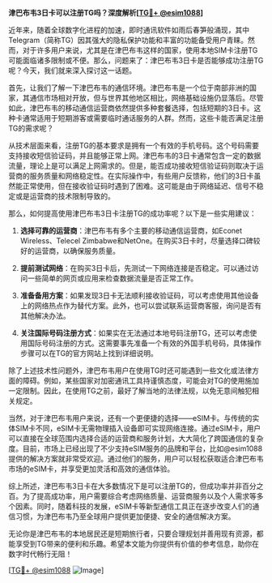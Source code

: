 **津巴布韦3日卡可以注册TG吗？深度解析[[TG💪+ @esim1088](https://t.me/s/esim1088)]**

近年来，随着全球数字化进程的加速，即时通讯软件如雨后春笋般涌现，其中Telegram（简称TG）因其强大的隐私保护功能和丰富的功能备受用户青睐。然而，对于许多用户来说，尤其是在津巴布韦这样的国家，使用本地SIM卡注册TG可能面临诸多限制或不便。那么，问题来了：津巴布韦3日卡是否能够成功注册TG呢？今天，我们就来深入探讨这一话题。

首先，让我们了解一下津巴布韦的通信环境。津巴布韦是一个位于南部非洲的国家，其通信市场相对开放，但与世界其他地区相比，网络基础设施仍显落后。尽管如此，津巴布韦的移动通信运营商依然提供多种套餐选择，包括短期的3日卡。这种卡通常适用于短期游客或需要临时通话服务的人群。然而，这些卡能否满足注册TG的需求呢？

从技术层面来看，注册TG的基本要求是拥有一个有效的手机号码。这个号码需要支持接收短信验证码，并且能够正常上网。津巴布韦的3日卡通常包含一定的数据流量，理论上是可以满足上网需求的。但是，能否成功接收短信验证码则取决于运营商的服务质量和网络稳定性。在实际操作中，有些用户反馈称，他们的3日卡虽然能正常使用，但在接收验证码时遇到了困难。这可能是由于网络延迟、信号不稳定或是运营商的技术限制导致的。

那么，如何提高使用津巴布韦3日卡注册TG的成功率呢？以下是一些实用建议：

1. **选择可靠的运营商**：津巴布韦有多个主要的移动通信运营商，如Econet Wireless、Telecel Zimbabwe和NetOne。在购买3日卡时，尽量选择口碑较好的运营商，以确保服务质量。

2. **提前测试网络**：在购买3日卡后，先测试一下网络连接是否稳定。可以通过访问一些简单的网页或应用来检查数据流量是否正常工作。

3. **准备备用方案**：如果发现3日卡无法顺利接收验证码，可以考虑使用其他设备上的网络热点作为替代方案。此外，也可以尝试联系运营商客服，询问是否有其他解决办法。

4. **关注国际号码注册方式**：如果实在无法通过本地号码注册TG，还可以考虑使用国际号码注册的方式。这需要事先准备一个有效的外国手机号码，具体操作步骤可以在TG的官方网站上找到详细说明。

除了上述技术性问题外，津巴布韦用户在使用TG时还可能遇到一些文化或法律方面的障碍。例如，某些国家对加密通讯工具持谨慎态度，可能会对TG的使用施加一定限制。因此，在使用TG之前，最好了解当地的法律法规，以免无意间触犯相关规定。

当然，对于津巴布韦用户来说，还有一个更便捷的选择——eSIM卡。与传统的实体SIM卡不同，eSIM卡无需物理插入设备即可实现网络连接。通过eSIM卡，用户可以直接在全球范围内选择合适的运营商和服务计划，大大简化了跨国通信的复杂度。目前，市场上已经出现了不少支持eSIM服务的品牌和平台，比如@esim1088提供的解决方案就非常受欢迎。通过他们的服务，用户可以轻松获取适合津巴布韦市场的eSIM卡，并享受更加灵活和高效的通信体验。

综上所述，津巴布韦3日卡在大多数情况下是可以注册TG的，但成功率并非百分之百。为了提高成功率，用户需要综合考虑网络质量、运营商服务以及个人需求等多个因素。同时，随着科技的发展，eSIM卡等新型通信工具正在逐步改变人们的通信习惯，为津巴布韦乃至全球用户提供更加便捷、安全的通信解决方案。

无论你是津巴布韦的本地居民还是短期旅行者，只要合理规划并善用现有资源，都能享受到TG带来的便利和乐趣。希望本文能为你提供有价值的参考信息，助你在数字时代畅行无阻！

[[TG💪+ @esim1088](https://t.me/s/esim1088) ![Image](https://i.postimg.cc/4NQfJmqS/Snipaste-2025-05-13-00-14-12.png)]